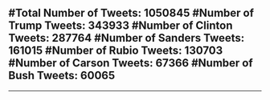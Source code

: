 #Total Number of Tweets: 1050845 
#Number of Trump Tweets: 343933
#Number of Clinton Tweets: 287764
#Number of Sanders Tweets: 161015
#Number of Rubio Tweets: 130703
#Number of Carson Tweets: 67366
#Number of Bush Tweets: 60065
---
---
